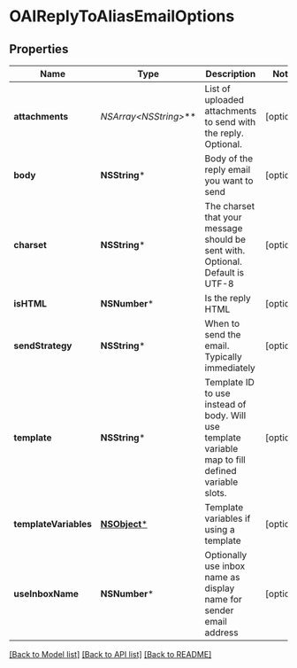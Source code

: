 # OAIReplyToAliasEmailOptions

## Properties
Name | Type | Description | Notes
------------ | ------------- | ------------- | -------------
**attachments** | **NSArray&lt;NSString*&gt;*** | List of uploaded attachments to send with the reply. Optional. | [optional] 
**body** | **NSString*** | Body of the reply email you want to send | [optional] 
**charset** | **NSString*** | The charset that your message should be sent with. Optional. Default is UTF-8 | [optional] 
**isHTML** | **NSNumber*** | Is the reply HTML | [optional] 
**sendStrategy** | **NSString*** | When to send the email. Typically immediately | [optional] 
**template** | **NSString*** | Template ID to use instead of body. Will use template variable map to fill defined variable slots. | [optional] 
**templateVariables** | [**NSObject***]() | Template variables if using a template | [optional] 
**useInboxName** | **NSNumber*** | Optionally use inbox name as display name for sender email address | [optional] 

[[Back to Model list]](../README#documentation-for-models) [[Back to API list]](../README#documentation-for-api-endpoints) [[Back to README]](../README)


